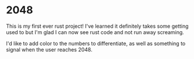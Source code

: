 # 2048

This is my first ever rust project! I've learned it definitely takes some getting used to but I'm glad I can now see rust code and not run away screaming. 

I'd like to add color to the numbers to differentiate, as well as something to signal when the user reaches 2048.
